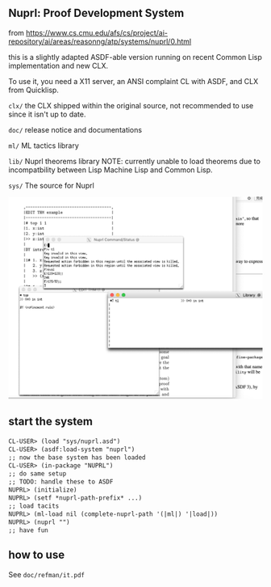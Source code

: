 Nuprl: Proof Development System
--

from https://www.cs.cmu.edu/afs/cs/project/ai-repository/ai/areas/reasonng/atp/systems/nuprl/0.html

this is a slightly adapted ASDF-able version running on recent Common Lisp
implementation and new CLX.

To use it, you need a X11 server, an ANSI complaint CL with ASDF, and CLX from
Quicklisp.

`clx/` the CLX shipped within the original source, not recommended to use since
it isn't up to date.

`doc/` release notice and documentations

`ml/` ML tactics library

`lib/` Nuprl theorems library NOTE: currently unable to load theorems due to
incompatbility between Lisp Machine Lisp and Common Lisp.

`sys/` The source for Nuprl

![screencapture](screen.png)

## start the system

```
CL-USER> (load "sys/nuprl.asd")
CL-USER> (asdf:load-system "nuprl")
;; now the base system has been loaded
CL-USER> (in-package "NUPRL")
;; do same setup
;; TODO: handle these to ASDF
NUPRL> (initialize)
NUPRL> (setf *nuprl-path-prefix* ...)
;; load tacits
NUPRL> (ml-load nil (complete-nuprl-path '(|ml|) '|load|))
NUPRL> (nuprl "")
;; have fun
```

## how to use
See `doc/refman/it.pdf`
